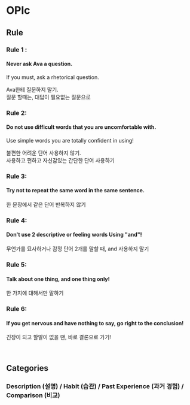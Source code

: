# OPIc

## Rule  

### Rule 1 :
#### Never ask Ava a question.  
If you must, ask a rhetorical question.  

Ava한테 질문하지 말기.  
질문 할때는, 대답이 필요없는 질문으로  
  


### Rule 2:
#### Do not use difficult words that you are uncomfortable with.  
Use simple words you are totally confident in using!  

불편한 어려운 단어 사용하지 않기.  
사용하고 편하고 자신감있는 간단한 단어 사용하기  



### Rule 3:
#### Try not to repeat the same word in the same sentence.  

한 문장에서 같은 단어 반복하지 않기



### Rule 4:
#### Don't use 2 descriptive or feeling words Using "and"!  

무언가를 묘사하거나 감정 단어 2개를 말할 때, and 사용하지 말기  



### Rule 5:
#### Talk about one thing, and one thing only!  

한 가지에 대해서만 말하기


### Rule 6:
#### If you get nervous and have nothing to say, go right to the conclusion! 

긴장이 되고 할말이 없을 땐, 바로 결론으로 가기!

<br/>

## Categories

### Description (설명) / Habit (습관) / Past Experience (과거 경험) / Comparison (비교)

